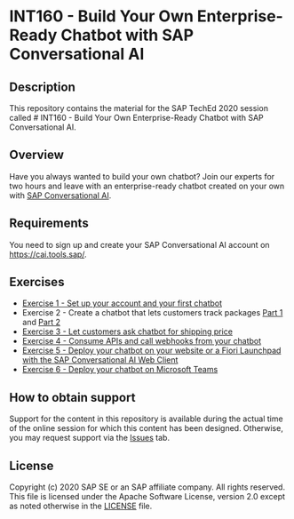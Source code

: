 # INT160 - Build Your Own Enterprise-Ready Chatbot with SAP Conversational AI

## Description

This repository contains the material for the SAP TechEd 2020 session called # INT160 - Build Your Own Enterprise-Ready Chatbot with SAP Conversational AI.

## Overview

Have you always wanted to build your own chatbot? Join our experts for two hours and leave with an enterprise-ready chatbot created on your own with [SAP Conversational AI](https://help.sap.com/viewer/product/SAP_CONVERSATIONAL_AI/latest/en-US).

## Requirements

You need to sign up and create your SAP Conversational AI account on https://cai.tools.sap/.

## Exercises

-  [Exercise 1 - Set up your account and your first chatbot](https://developers.sap.com/tutorials/cai-bot-getting-started.html)
-  Exercise 2 - Create a chatbot that lets customers track packages [Part 1](https://developers.sap.com/tutorials/cai-bot-shipping-1-track-bot.html) and [Part 2](https://developers.sap.com/tutorials/cai-bot-shipping-2-api.html)
-  [Exercise 3 - Let customers ask chatbot for shipping price](https://developers.sap.com/tutorials/cai-bot-shipping-3-price-parcel.html)
-  [Exercise 4 - Consume APIs and call webhooks from your chatbot](https://developers.sap.com/group.conversational-ai-external-services.html)
-  [Exercise 5 - Deploy your chatbot on your website or a Fiori Launchpad with the SAP Conversational AI Web Client](https://github.com/SAP-samples/teched2020-INT160/blob/master/exercises/Exercise%205%20-%20Deploy%20Your%20Chatbot%20on%20your%20Website%20or%20a%20Fiori%20Launchpad%20with%20the%20SAP%20Conversational%20AI%20Web%20Client.pdf)
-  [Exercise 6 - Deploy your chatbot on Microsoft Teams](https://developers.sap.com/tutorials/conversational-ai-deploy-teams.html)

## How to obtain support

Support for the content in this repository is available during the actual time of the online session for which this content has been designed. Otherwise, you may request support via the [Issues](../../issues) tab.

## License
Copyright (c) 2020 SAP SE or an SAP affiliate company. All rights reserved. This file is licensed under the Apache Software License, version 2.0 except as noted otherwise in the [LICENSE](LICENSES/Apache-2.0.txt) file.

